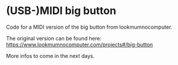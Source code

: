 # (USB-)MIDI big button
Code for a MIDI version of the big button from lookmumnocomputer.

The original version can be found here:
https://www.lookmumnocomputer.com/projects#/big-button

More infos to come in the next days.
